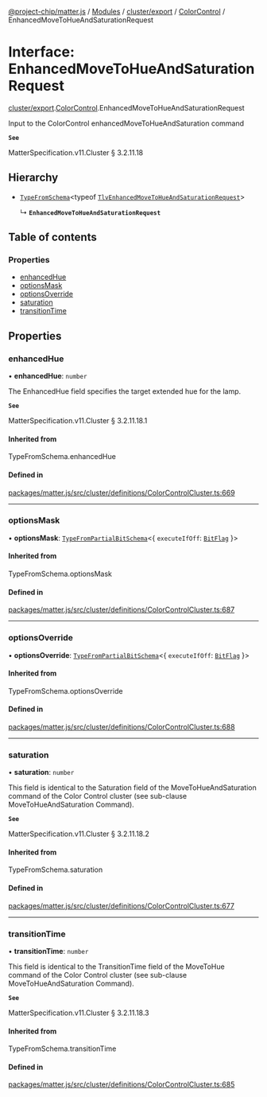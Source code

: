 [@project-chip/matter.js](../README.md) / [Modules](../modules.md) / [cluster/export](../modules/cluster_export.md) / [ColorControl](../modules/cluster_export.ColorControl.md) / EnhancedMoveToHueAndSaturationRequest

# Interface: EnhancedMoveToHueAndSaturationRequest

[cluster/export](../modules/cluster_export.md).[ColorControl](../modules/cluster_export.ColorControl.md).EnhancedMoveToHueAndSaturationRequest

Input to the ColorControl enhancedMoveToHueAndSaturation command

**`See`**

MatterSpecification.v11.Cluster § 3.2.11.18

## Hierarchy

- [`TypeFromSchema`](../modules/tlv_export.md#typefromschema)\<typeof [`TlvEnhancedMoveToHueAndSaturationRequest`](../modules/cluster_export.ColorControl.md#tlvenhancedmovetohueandsaturationrequest)\>

  ↳ **`EnhancedMoveToHueAndSaturationRequest`**

## Table of contents

### Properties

- [enhancedHue](cluster_export.ColorControl.EnhancedMoveToHueAndSaturationRequest.md#enhancedhue)
- [optionsMask](cluster_export.ColorControl.EnhancedMoveToHueAndSaturationRequest.md#optionsmask)
- [optionsOverride](cluster_export.ColorControl.EnhancedMoveToHueAndSaturationRequest.md#optionsoverride)
- [saturation](cluster_export.ColorControl.EnhancedMoveToHueAndSaturationRequest.md#saturation)
- [transitionTime](cluster_export.ColorControl.EnhancedMoveToHueAndSaturationRequest.md#transitiontime)

## Properties

### enhancedHue

• **enhancedHue**: `number`

The EnhancedHue field specifies the target extended hue for the lamp.

**`See`**

MatterSpecification.v11.Cluster § 3.2.11.18.1

#### Inherited from

TypeFromSchema.enhancedHue

#### Defined in

[packages/matter.js/src/cluster/definitions/ColorControlCluster.ts:669](https://github.com/project-chip/matter.js/blob/558e12c94a201592c28c7bc0743705360b3e5ca6/packages/matter.js/src/cluster/definitions/ColorControlCluster.ts#L669)

___

### optionsMask

• **optionsMask**: [`TypeFromPartialBitSchema`](../modules/schema_export.md#typefrompartialbitschema)\<\{ `executeIfOff`: [`BitFlag`](../modules/schema_export.md#bitflag)  }\>

#### Inherited from

TypeFromSchema.optionsMask

#### Defined in

[packages/matter.js/src/cluster/definitions/ColorControlCluster.ts:687](https://github.com/project-chip/matter.js/blob/558e12c94a201592c28c7bc0743705360b3e5ca6/packages/matter.js/src/cluster/definitions/ColorControlCluster.ts#L687)

___

### optionsOverride

• **optionsOverride**: [`TypeFromPartialBitSchema`](../modules/schema_export.md#typefrompartialbitschema)\<\{ `executeIfOff`: [`BitFlag`](../modules/schema_export.md#bitflag)  }\>

#### Inherited from

TypeFromSchema.optionsOverride

#### Defined in

[packages/matter.js/src/cluster/definitions/ColorControlCluster.ts:688](https://github.com/project-chip/matter.js/blob/558e12c94a201592c28c7bc0743705360b3e5ca6/packages/matter.js/src/cluster/definitions/ColorControlCluster.ts#L688)

___

### saturation

• **saturation**: `number`

This field is identical to the Saturation field of the MoveToHueAndSaturation command of the Color Control
cluster (see sub-clause MoveToHueAndSaturation Command).

**`See`**

MatterSpecification.v11.Cluster § 3.2.11.18.2

#### Inherited from

TypeFromSchema.saturation

#### Defined in

[packages/matter.js/src/cluster/definitions/ColorControlCluster.ts:677](https://github.com/project-chip/matter.js/blob/558e12c94a201592c28c7bc0743705360b3e5ca6/packages/matter.js/src/cluster/definitions/ColorControlCluster.ts#L677)

___

### transitionTime

• **transitionTime**: `number`

This field is identical to the TransitionTime field of the MoveToHue command of the Color Control cluster
(see sub-clause MoveToHueAndSaturation Command).

**`See`**

MatterSpecification.v11.Cluster § 3.2.11.18.3

#### Inherited from

TypeFromSchema.transitionTime

#### Defined in

[packages/matter.js/src/cluster/definitions/ColorControlCluster.ts:685](https://github.com/project-chip/matter.js/blob/558e12c94a201592c28c7bc0743705360b3e5ca6/packages/matter.js/src/cluster/definitions/ColorControlCluster.ts#L685)
